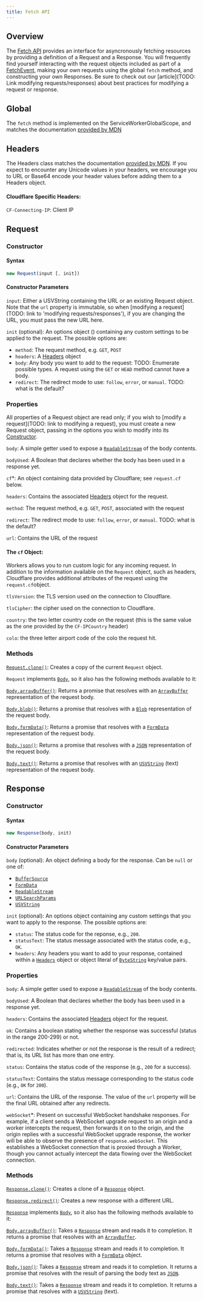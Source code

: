 ```yaml
---
title: Fetch API
---
```


## Overview

The [Fetch API](https://developer.mozilla.org/en-US/docs/Web/API/Fetch_API) provides an interface for asyncronously fetching resources by providing a definition of a Request and a Response. You will frequently find yourself interacting with the request objects included as part of a [FetchEvent](../fetch-event), making your own requests using the global `fetch` method, and constructing your own Responses. Be sure to check out our [article](TODO: Link modifying requests/responses) about best practices for modifying a request or response.

## Global

The `fetch` method is implemented on the ServiceWorkerGlobalScope, and matches the documentation [provided by MDN](https://developer.mozilla.org/en-US/docs/Web/API/WindowOrWorkerGlobalScope/fetch)

## Headers

The Headers class matches the documentation [provided by MDN](https://developer.mozilla.org/en-US/docs/Web/API/Headers). If you expect to encounter any Unicode values in your headers, we encourage you to URL or Base64 encode your header values before adding them to a Headers object.

#### Cloudflare Specific Headers:

`CF-Connecting-IP`: Client IP

## Request

### Constructor

#### Syntax

```javascript
new Request(input [, init])
```

#### Constructor Parameters

`input`: Either a USVString containing the URL or an existing Request object. Note that the `url` property is immutable, so when [modifying a request](TODO: link to 'modifying requests/responses'), if you are changing the URL, you must pass the new URL here.

`init` (optional): An options object () containing any custom settings to be applied to the request. The possible options are:

- `method`: The request method, e.g. `GET`, `POST`
- `headers`: A [Headers](#headers) object
- `body`: Any body you want to add to the request: TODO: Enumerate possible types. A request using the `GET` or `HEAD` method cannot have a body.
- `redirect`: The redirect mode to use: `follow`, `error`, or `manual`. TODO: what is the default?

### Properties

All properties of a Request object are read only; if you wish to [modify a request](TODO: link to modifying a request), you must create a new Request object, passing in the options you wish to modify into its [Constructor](#Constructor).

`body`: A simple getter used to expose a [`ReadableStream`](../streams) of the body contents.

`bodyUsed`: A Boolean that declares whether the body has been used in a response yet.

`cf`\*: An object containing data provided by Cloudflare; see `request.cf` below.

`headers`: Contains the associated [Headers](#headers) object for the request.

`method`: The request method, e.g. `GET`, `POST`, associated with the request

`redirect`: The redirect mode to use: `follow`, `error`, or `manual`. TODO: what is the default?

`url`: Contains the URL of the request

#### The `cf` Object:

Workers allows you to run custom logic for any incoming request. In addition to the information available on the `Request` object, such as headers, Cloudflare provides additional attributes of the request using the `request.cf`object.

`tlsVersion`: the TLS version used on the connection to Cloudflare.

`tlsCipher`: the cipher used on the connection to Cloudflare.

`country`: the two letter country code on the request (this is the same value as the one provided by the `CF-IPCountry` header)

`colo`: the three letter airport code of the colo the request hit.

### Methods

[`Request.clone()`](https://developer.mozilla.org/en-US/docs/Web/API/Request/clone): Creates a copy of the current `Request` object.

`Request` implements [`Body`](https://developer.mozilla.org/en-US/docs/Web/API/Body), so it also has the following methods available to it:

[`Body.arrayBuffer()`](https://developer.mozilla.org/en-US/docs/Web/API/Body/arrayBuffer): Returns a promise that resolves with an [`ArrayBuffer`](https://developer.mozilla.org/en-US/docs/Web/API/ArrayBuffer) representation of the request body.

[`Body.blob()`](https://developer.mozilla.org/en-US/docs/Web/API/Body/blob): Returns a promise that resolves with a [`Blob`](https://developer.mozilla.org/en-US/docs/Web/API/Blob) representation of the request body.

[`Body.formData()`](https://developer.mozilla.org/en-US/docs/Web/API/Body/formData): Returns a promise that resolves with a [`FormData`](https://developer.mozilla.org/en-US/docs/Web/API/FormData) representation of the request body.

[`Body.json()`](https://developer.mozilla.org/en-US/docs/Web/API/Body/json): Returns a promise that resolves with a [`JSON`](https://developer.mozilla.org/en-US/docs/Web/API/JSON) representation of the request body.

[`Body.text()`](https://developer.mozilla.org/en-US/docs/Web/API/Body/text): Returns a promise that resolves with an [`USVString`](https://developer.mozilla.org/en-US/docs/Web/API/USVString) (text) representation of the request body.

## Response

### Constructor

#### Syntax

```javascript
new Response(body, init)
```

#### Constructor Parameters

`body` (optional): An object defining a body for the response. Can be `null` or one of:

- [`BufferSource`](https://developer.mozilla.org/en-US/docs/Web/API/BufferSource)
- [`FormData`](https://developer.mozilla.org/en-US/docs/Web/API/FormData)
- [`ReadableStream`](https://developer.mozilla.org/en-US/docs/Web/API/ReadableStream)
- [`URLSearchParams`](https://developer.mozilla.org/en-US/docs/Web/API/URLSearchParams)
- [`USVString`](https://developer.mozilla.org/en-US/docs/Web/API/USVString)

`init` (optional): An options object containing any custom settings that you want to apply to the response. The possible options are:

- `status`: The status code for the reponse, e.g., `200`.
- `statusText`: The status message associated with the status code, e.g., `OK`.
- `headers`: Any headers you want to add to your response, contained within a [`Headers`](#headers) object or object literal of [`ByteString`](https://developer.mozilla.org/en-US/docs/Web/API/ByteString) key/value pairs.

### Properties

`body`: A simple getter used to expose a [`ReadableStream`](../streams) of the body contents.

`bodyUsed`: A Boolean that declares whether the body has been used in a response yet.

`headers`: Contains the associated [Headers](#headers) object for the request.

`ok`: Contains a boolean stating whether the response was successful (status in the range 200-299) or not.

`redirected`: Indicates whether or not the response is the result of a redirect; that is, its URL list has more than one entry.

`status`: Contains the status code of the response (e.g., `200` for a success).

`statusText`: Contains the status message corresponding to the status code (e.g., `OK` for `200`).

`url`: Contains the URL of the response. The value of the `url` property will be the final URL obtained after any redirects.

`webSocket`\*: Present on successful WebSocket handshake responses. For example, if a client sends a WebSocket upgrade request to an origin and a worker intercepts the request, then forwards it on to the origin, and the origin replies with a successful WebSocket upgrade response, the worker will be able to observe the presence of `response.webSocket`. This establishes a WebSocket connection that is proxied through a Worker, though you cannot actually intercept the data flowing over the WebSocket connection.

### Methods

[`Response.clone()`](https://developer.mozilla.org/en-US/docs/Web/API/Response/clone): Creates a clone of a [`Response`](#response) object.

[`Response.redirect()`](https://developer.mozilla.org/en-US/docs/Web/API/Response/redirect): Creates a new response with a different URL.

[`Response`](#response) implements [`Body`](https://developer.mozilla.org/en-US/docs/Web/API/Body), so it also has the following methods available to it:

[`Body.arrayBuffer()`](https://developer.mozilla.org/en-US/docs/Web/API/Body/arrayBuffer): Takes a [`Response`](#response) stream and reads it to completion. It returns a promise that resolves with an [`ArrayBuffer`](https://developer.mozilla.org/en-US/docs/Web/API/ArrayBuffer).

[`Body.formData()`](https://developer.mozilla.org/en-US/docs/Web/API/Body/formData): Takes a [`Response`](#response) stream and reads it to completion. It returns a promise that resolves with a [`FormData`](https://developer.mozilla.org/en-US/docs/Web/API/FormData) object.

[`Body.json()`](https://developer.mozilla.org/en-US/docs/Web/API/Body/json): Takes a [`Response`](#response) stream and reads it to completion. It returns a promise that resolves with the result of parsing the body text as [`JSON`](https://developer.mozilla.org/en-US/docs/Web/JavaScript/Reference/Global_Objects/JSON).

[`Body.text()`](https://developer.mozilla.org/en-US/docs/Web/API/Body/text): Takes a [`Response`](#response) stream and reads it to completion. It returns a promise that resolves with a [`USVString`](https://developer.mozilla.org/en-US/docs/Web/API/USVString) (text).
